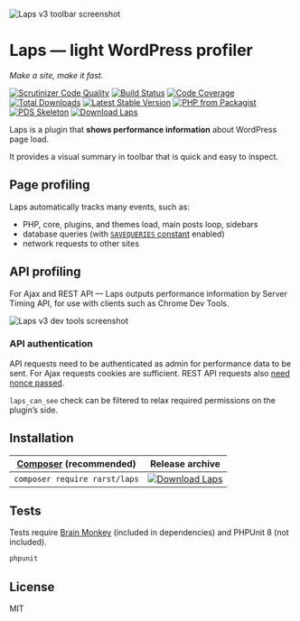 ![Laps v3 toolbar screenshot](https://i.imgur.com/NtgAxhp.png)

# Laps — light WordPress profiler

_Make a site, make it fast._

[![Scrutinizer Code Quality](https://scrutinizer-ci.com/g/Rarst/laps/badges/quality-score.png?b=master)](https://scrutinizer-ci.com/g/Rarst/laps/?branch=master)
[![Build Status](https://scrutinizer-ci.com/g/Rarst/laps/badges/build.png?b=master)](https://scrutinizer-ci.com/g/Rarst/laps/build-status/master)
[![Code Coverage](https://scrutinizer-ci.com/g/Rarst/laps/badges/coverage.png?b=master)](https://scrutinizer-ci.com/g/Rarst/laps/?branch=master)
[![Total Downloads](https://img.shields.io/packagist/dt/rarst/laps.svg)](https://packagist.org/packages/rarst/laps)
[![Latest Stable Version](https://img.shields.io/packagist/v/rarst/laps.svg?label=version)](https://packagist.org/packages/rarst/laps)
[![PHP from Packagist](https://img.shields.io/packagist/php-v/rarst/laps.svg)](https://packagist.org/packages/rarst/laps)
[![PDS Skeleton](https://img.shields.io/badge/pds-skeleton-blue.svg)](https://github.com/php-pds/skeleton)
[![Download Laps](https://img.shields.io/badge/dynamic/json.svg?label=download&url=https://api.github.com/repos/rarst/laps/releases/latest&query=$.assets%5B0%5D.name)](https://www.rarst.net/download/laps)

Laps is a plugin that **shows performance information** about WordPress page load.

It provides a visual summary in toolbar that is quick and easy to inspect.

## Page profiling

Laps automatically tracks many events, such as:
- PHP, core, plugins, and themes load, main posts loop, sidebars
- database queries (with [`SAVEQUERIES` constant](http://codex.wordpress.org/Editing_wp-config.php#Save_queries_for_analysis) enabled)
- network requests to other sites 

## API profiling

For Ajax and REST API — Laps outputs performance information by Server Timing API, for use with clients such as Chrome Dev Tools.

![Laps v3 dev tools screenshot](https://i.imgur.com/hkl1Qk9.png)

### API authentication

API requests need to be authenticated as admin for performance data to be sent. For Ajax requests cookies are sufficient. REST API requests also [need nonce passed](https://developer.wordpress.org/rest-api/using-the-rest-api/authentication/#cookie-authentication).

`laps_can_see` check can be filtered to relax required permissions on the plugin’s side.

## Installation

| [Composer](https://getcomposer.org/) (recommended) | Release archive |  
| -------------------------------------------------- | -------- |  
| `composer require rarst/laps` | [![Download Laps](https://img.shields.io/badge/dynamic/json.svg?label=download&url=https%3A%2F%2Fapi.github.com%2Frepos%2Frarst%2Flaps%2Freleases%2Flatest&query=%24.assets[0].name&style=for-the-badge)](https://www.rarst.net/download/laps) |  

## Tests

Tests require [Brain Monkey](https://github.com/Brain-WP/BrainMonkey) (included in dependencies) and PHPUnit 8 (not included).

```bash
phpunit
```

## License

MIT